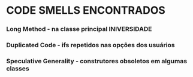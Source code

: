 <h1>CODE SMELLS ENCONTRADOS</h1>

<h3>Long Method - na classe principal INIVERSIDADE</h3>
<h3>Duplicated Code - ifs repetidos nas opções dos usuários</h3>
<h3>Speculative Generality - construtores obsoletos em algumas classes</h3>
